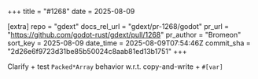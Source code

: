 +++
title = "#1268"
date = 2025-08-09

[extra]
repo = "gdext"
docs_rel_url = "gdext/pr-1268/godot"
pr_url = "https://github.com/godot-rust/gdext/pull/1268"
pr_author = "Bromeon"
sort_key = 2025-08-09
date_time = 2025-08-09T07:54:46Z
commit_sha = "2d26e6f9723d31be85b50024c8aab81ed13b1751"
+++

Clarify + test `Packed*Array` behavior w.r.t. copy-and-write + `#[var]`
